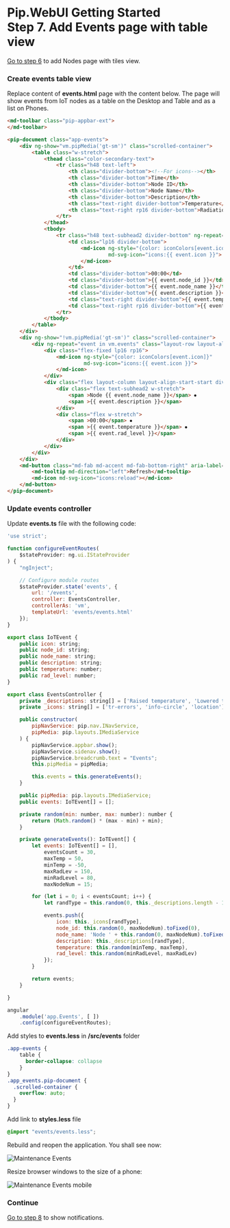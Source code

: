 # Pip.WebUI Getting Started <br/> Step 7. Add Events page with table view

[Go to step 6](https://github.com/pip-webui/pip-webui-tutorial/blob/master/step6/) to add Nodes page with tiles view.

### Create events table view

Replace content of **events.html** page with the content below. The page will show events from IoT nodes as a table on the Desktop and Table and as a list on Phones.

```html
<md-toolbar class="pip-appbar-ext">
</md-toolbar>

<pip-document class="app-events">
    <div ng-show="vm.pipMedia('gt-sm')" class="scrolled-container">
        <table class="w-stretch">
            <thead class="color-secondary-text">
                <tr class="h48 text-left">
                    <th class="divider-bottom"><!--For icons--></th>
                    <th class="divider-bottom">Time</th>
                    <th class="divider-bottom">Node ID</th>
                    <th class="divider-bottom">Node Name</th>
                    <th class="divider-bottom">Description</th>
                    <th class="text-right divider-bottom">Temperature</th>
                    <th class="text-right rp16 divider-bottom">Radiation level</th>
                </tr>
            </thead>
            <tbody>
                <tr class="h48 text-subhead2 divider-bottom" ng-repeat="event in vm.events">
                    <td class="lp16 divider-bottom">
                        <md-icon ng-style="{color: iconColors[event.icon]}"
                                 md-svg-icon="icons:{{ event.icon }}">
                        </md-icon>
                    </td>
                    <td class="divider-bottom">00:00</td>
                    <td class="divider-bottom">{{ event.node_id }}</td>
                    <td class="divider-bottom">{{ event.node_name }}</td>
                    <td class="divider-bottom">{{ event.description }}</td>
                    <td class="text-right divider-bottom">{{ event.temperature }}</td>
                    <td class="text-right rp16 divider-bottom">{{ event.rad_level }}</td>
                </tr>
            </tbody>
        </table>
    </div>
    <div ng-show="!vm.pipMedia('gt-sm')" class="scrolled-container">
        <div ng-repeat="event in vm.events" class="layout-row layout-align-start-center">
            <div class="flex-fixed lp16 rp16">
                <md-icon ng-style="{color: iconColors[event.icon]}"
                         md-svg-icon="icons:{{ event.icon }}">
                </md-icon>
            </div>
            <div class="flex layout-column layout-align-start-start divider-bottom color-secondary-text tp16 bp16">
                <div class="flex text-subhead2 w-stretch">
                    <span >Node {{ event.node_name }}</span> ⦁
                    <span >{{ event.description }}</span>
                </div>
                <div class="flex w-stretch">
                    <span >00:00</span> ⦁
                    <span >{{ event.temperature }}</span> ⦁
                    <span >{{ event.rad_level }}</span>
                </div>
            </div>
        </div>
    </div>
    <md-button class="md-fab md-accent md-fab-bottom-right" aria-label="refresh">
        <md-tooltip md-direction="left">Refresh</md-tooltip>
        <md-icon md-svg-icon="icons:reload"></md-icon>
    </md-button>
</pip-document>
```

### Update events controller

Update **events.ts** file with the following code:

```javascript
'use strict';

function configureEventRoutes(
    $stateProvider: ng.ui.IStateProvider
) {
    "ngInject";

    // Configure module routes
    $stateProvider.state('events', {
        url: '/events',
        controller: EventsController,
        controllerAs: 'vm',
        templateUrl: 'events/events.html'
    });
}

export class IoTEvent {
    public icon: string;
    public node_id: string;
    public node_name: string;
    public description: string;
    public temperature: number;
    public rad_level: number;
}

export class EventsController {
    private _descriptions: string[] = ['Raised temperature', 'Lowered temperature', 'Change location'];
    private _icons: string[] = ['tr-errors', 'info-circle', 'location']

    public constructor(
        pipNavService: pip.nav.INavService,
        pipMedia: pip.layouts.IMediaService
    ) {
        pipNavService.appbar.show();
        pipNavService.sidenav.show();
        pipNavService.breadcrumb.text = "Events";
        this.pipMedia = pipMedia;

        this.events = this.generateEvents();
    }

    public pipMedia: pip.layouts.IMediaService;
    public events: IoTEvent[] = [];

    private random(min: number, max: number): number {
        return (Math.random() * (max - min) + min);
    }

    private generateEvents(): IoTEvent[] {
        let events: IoTEvent[] = [],
            eventsCount = 30,
            maxTemp = 50,
            minTemp = -50,
            maxRadLev = 150,
            minRadLevel = 80,
            maxNodeNum = 15;

        for (let i = 0; i < eventsCount; i++) {
            let randType = this.random(0, this._descriptions.length - 1).toFixed(0);

            events.push({
                icon: this._icons[randType],
                node_id: this.random(0, maxNodeNum).toFixed(0),
                node_name: 'Node ' + this.random(0, maxNodeNum).toFixed(0),
                description: this._descriptions[randType],
                temperature: this.random(minTemp, maxTemp),
                rad_level: this.random(minRadLevel, maxRadLev)
            });
        }

        return events;
    }

}

angular
    .module('app.Events', [ ])
    .config(configureEventRoutes);
```

Add styles to **events.less** in **/src/events** folder
```css
.app-events {
    table {
      border-collapse: collapse
    }
}
.app_events.pip-document {
  .scrolled-container {
    overflow: auto;
  }
}
```

Add link to **styles.less** file
```css
@import "events/events.less";
```

Rebuild and reopen the application. You shall see now:

![Maintenance Events](artifacts/maintenance_events.png)

Resize browser windows to the size of a phone:

![Maintenance Events mobile](artifacts/maintenance_events_mobile.png)

### Continue

[Go to step 8](https://github.com/pip-webui/pip-webui-tutorial/blob/master/step8/) to show notifications.

